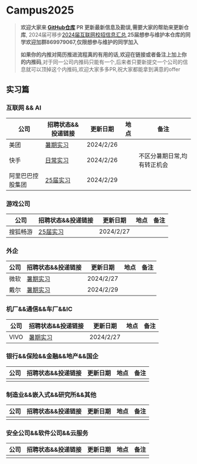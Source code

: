 # Campus2025

> **欢迎大家来 [GitHub仓库](https://github.com/NAOSI-DLUT/Campus2025) PR 更新最新信息及勘误,需要大家的帮助来更新仓库**, 2024届可移步[2024届互联网校招信息汇总](https://campus2024.top/),**25届想参与维护本仓库的同学欢迎加群869979067,仅限想参与维护的同学加入**
>
> **如果你的内推对简历推进流程真的有用的话,欢迎在链接或者备注上加上你的内推码**,对于同一公司内推码只能有一个,后来者只要新提交一个公司的信息就可以顶掉这个内推码,欢迎大家多多PR,祝大家都能拿到满意的offer

## 实习篇

### 互联网 && AI

| 公司 | 招聘状态&&投递链接                                           | 更新日期  | 地点 | 备注                        |
| ---- | ------------------------------------------------------------ | --------- | ---- | --------------------------- |
| 美团 | [暑期实习](https://zhaopin.meituan.com/web/campus?hiringType=2_2) | 2024/2/26 |      |                             |
| 快手 | [日常实习](https://zhaopin.kuaishou.cn/recruit/e/#/official/trainee/?workLocationCode=domestic) | 2024/2/26 |      | 不区分暑期日常,均有转正机会 |
| 阿里巴巴控股集团 | [25届实习](https://talent-holding.alibaba.com/campus/position-list?campusType=internship&lang=zh) | 2024/2/29 |      |                             |


### 游戏公司

| 公司            | 招聘状态&&投递链接                                           | 更新日期  | 地点 | 备注 |
| --------------- | ------------------------------------------------------------ | --------- | ---- | ---- |
|    搜狐畅游     |    [25届实习](https://app.mokahr.com/campus-recruitment/cyou-inc/42233?recommendCode=DSGUrJ34#/jobs)        |   2024/2/27   |      |      |


### 外企

| 公司           | 招聘状态&&投递链接                                           | 更新日期  | 地点 | 备注                     |
| -------------- | ------------------------------------------------------------ | --------- | ---- | ------------------------ |
|      微软      |  [暑期实习](https://jobs.careers.microsoft.com/global/en/search?lc=China)                |   2024/2/27   |      |                          |
|      戴尔      |  [暑期实习](https://chinajobs.dell.com/%e7%b1%bb%e5%88%ab/jobs/25848/63696/1)                |   2024/2/29   |      |                          |


### 机厂&&通信&&车厂&&IC

| 公司                     | 招聘状态&&投递链接                                           | 更新日期  | 地点 | 备注                     |
| ------------------------ | ------------------------------------------------------------ | --------- | ---- | ------------------------ |
|        VIVO              |   [暑期实习](https://hr.vivo.com/wt/vivo/web/templet1000/index/corpwebPosition1000vivo!gotoPostListForAjax?brandCode=1&useForm=0&recruitType=12&showComp=true)      |    2024/2/27   |      |                          |


### 银行&&保险&&金融&&地产&&国企

| 公司                 | 招聘状态&&投递链接                                           | 更新日期  | 地点 | 备注                                     |
| -------------------- | ------------------------------------------------------------ | --------- | ---- | ---------------------------------------- |
|                      |                                                              |           |      |                                          |


### 制造业&&嵌入式&&研究所&&其他

| 公司             | 招聘状态&&投递链接                                           | 更新日期  | 地点 | 备注         |
| ---------------- | ------------------------------------------------------------ | --------- | ---- | ------------ |
|                  |                                                              |           |      |              |


### 安全公司&&软件公司&&云服务

| 公司       | 招聘状态&&投递链接                                           | 更新日期  | 地点 | 备注 |
| ---------- | ------------------------------------------------------------ | --------- | ---- | ---- |
|            |                                                              |           |      |      |

